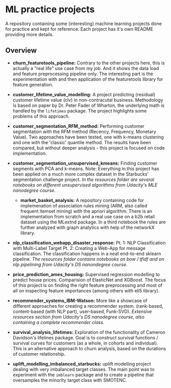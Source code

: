 # ML practice projects

A repository containing some (interesting) machine learning projects done for practice and kept for reference.
Each project has it's own README providing more details.

## Overview

- **churn_featuretools_pipeline:**  Contrary to the other projects here, this is actually a "real life" use case from my job. And it shows the data load and feature preprocessing pipeline only. The interesting part is the experimentation with and then application of the featuretools library for feature generation.

- **customer_lifetime_value_modelling:**  A project predicting (residual) customer lifetime value (clv) in non-contracutal business.
  Methodology is based on paper by Dr. Peter Fader of Wharton, the underlying math is handled by the `lifetimes` package. The project highlights some problems of this approach.

- **customer_segmentation_RFM_method:** Performing customer segmentation with the RFM method (Recency, Frequency, Monetary Value). Two approaches have been tested, one with k-means clustering and one with the 'classic' quantile method. The results have been compared, but without deeper analysis - this project is focused on code implementation.

- **customer_segmentation_unsupervised_kmeans:** Finding customer segments with PCA and k-means. Note: Everything in this
  project has been applied on a much more complex dataset in the Starbucks' segmentation challenge project.
  _In the resources folder are several notebooks on different unsupervised algorithms from Udacity's MLE nanodegree course._

  - **market_basket_analysis:** A repository containing code for implemenation of association rules mining (ARM, also called frequent itemset mining) with the apriori algorithm. There is an implementation from scratch and a real use case on a b2b retail dataset using the MLextnd package. In a third notebook the rules are further analyzed with graph analytics with help of the networkX library.

- **nlp_classification_webapp_disaster_response:** Pt. 1: NLP Classification with Multi-Label Target Pt. 2: Creating a Web-App
  for message classification. The classification happens in a neat end-to-end sklearn pipeline.
  _The resources folder contains notebooks on bow / tfidf and on nlp pipelining from Udacity's DS nanondegree course._

- **price_prediction_ames_housing:** Supervised regression modelling to predict house prices. Comparision of ElasticNet and XGBoost. The focus of this project is on finding the right feature preprocessing and most of all on inspecting feature importances (among others with eli5 library).

- **recommender_systems_IBM-Watson:** More like a showcase of different approaches for creating a recommender system. (rank-based, content-based (with NLP part), user-based, Funk-SVD).
  _Extensive resources section from Udacity's DS nanodegree course, also containing a complete recommender class._

- **survival_analysis_lifetimes:** Exploration of the functionality of Cameron Davidson's lifelines package. Goal is to construct survival functions / survival curves for customers (as a whole, in cohorts and individual). This is an alternative approach to churn analysis, based on the durations of customer relationship.

- **uplift_modelling_imbalanced_starbucks:** uplift modelling project dealing with very imbalanced target classes. The main point
  was to experiment with the `imblearn` package and to create a pipeline that oversamples the minority target class with SMOTENC.
